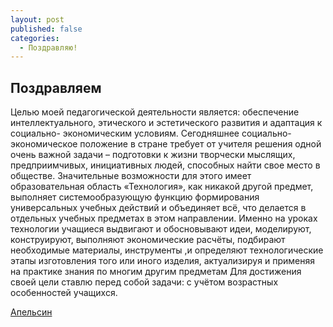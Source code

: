 ```yaml
---
layout: post
published: false
categories:
  - Поздравляю!
---
```

## Поздравляем

Целью моей педагогической деятельности является: обеспечение интеллектуального, этического и эстетического развития и адаптация к социально- экономическим условиям.
	Сегодняшнее социально-экономическое положение в стране требует от учителя решения одной очень важной задачи – подготовки к жизни творчески мыслящих, предприимчивых, инициативных людей, способных найти свое место в обществе. Значительные возможности для этого имеет образовательная область «Технология», как никакой другой предмет, выполняет системообразующую функцию формирования универсальных учебных действий и объединяет всё, что делается в отдельных учебных предметах в этом направлении.
	Именно на уроках технологии учащиеся выдвигают и обосновывают идеи, моделируют, конструируют, выполняют экономические расчёты, подбирают необходимые материалы, инструменты ,и определяют технологические этапы изготовления того или иного изделия, актуализируя и применяя на практике знания по многим другим предметам
Для достижения своей цели ставлю перед собой задачи: с учётом возрастных особенностей учащихся.

[Апельсин](https://buruhina1967.blogspot.com/p/8.html)
